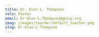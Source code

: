 ```yaml
---
title: Dr. Glen L. Thompson
role: Pastor
email: Dr-Glen-L-Thompson@gbicp.org
imag: /images/teacher/default_teacher.png
slug: Dr-Glen-L-Thompson
---
```

